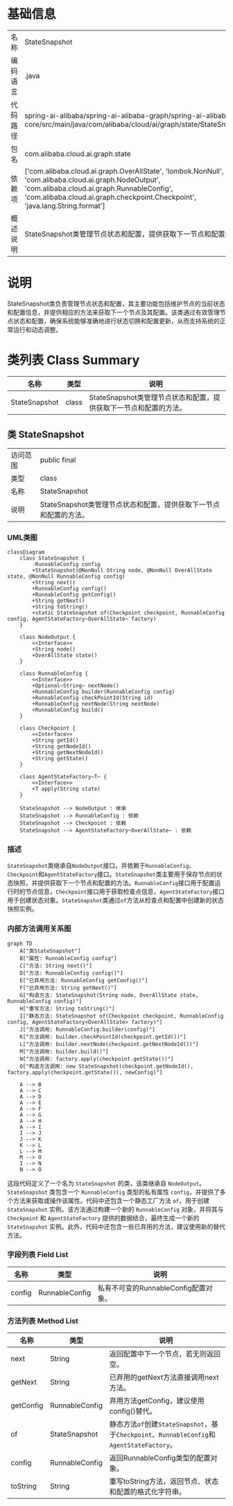 # 基础信息

|      |      |
|------|------|
| 名称 | StateSnapshot |
| 编码语言 | .java |
| 代码路径 | spring-ai-alibaba/spring-ai-alibaba-graph/spring-ai-alibaba-graph-core/src/main/java/com/alibaba/cloud/ai/graph/state/StateSnapshot.java |
| 包名 | com.alibaba.cloud.ai.graph.state |
| 依赖项 | ['com.alibaba.cloud.ai.graph.OverAllState', 'lombok.NonNull', 'com.alibaba.cloud.ai.graph.NodeOutput', 'com.alibaba.cloud.ai.graph.RunnableConfig', 'com.alibaba.cloud.ai.graph.checkpoint.Checkpoint', 'java.lang.String.format'] |
| 概述说明 | StateSnapshot类管理节点状态和配置，提供获取下一节点和配置的方法。 |

# 说明

StateSnapshot类负责管理节点状态和配置，其主要功能包括维护节点的当前状态和配置信息，并提供相应的方法来获取下一个节点及其配置。该类通过有效管理节点状态和配置，确保系统能够准确地进行状态切换和配置更新，从而支持系统的正常运行和动态调整。

# 类列表 Class Summary

| 名称   | 类型  | 说明 |
|-------|------|-------------|
| StateSnapshot | class | StateSnapshot类管理节点状态和配置，提供获取下一节点和配置的方法。 |



## 类 StateSnapshot

|      |      |
|------|------|
| 访问范围 | public final |
| 类型 | class |
| 名称 | StateSnapshot |
| 说明 | StateSnapshot类管理节点状态和配置，提供获取下一节点和配置的方法。 |


### UML类图

```mermaid
classDiagram
    class StateSnapshot {
        -RunnableConfig config
        +StateSnapshot(@NonNull String node, @NonNull OverAllState state, @NonNull RunnableConfig config)
        +String next()
        +RunnableConfig config()
        +RunnableConfig getConfig()
        +String getNext()
        +String toString()
        +static StateSnapshot of(Checkpoint checkpoint, RunnableConfig config, AgentStateFactory~OverAllState~ factory)
    }

    class NodeOutput {
        <<Interface>>
        +String node()
        +OverAllState state()
    }

    class RunnableConfig {
        <<Interface>>
        +Optional~String~ nextNode()
        +RunnableConfig builder(RunnableConfig config)
        +RunnableConfig checkPointId(String id)
        +RunnableConfig nextNode(String nextNode)
        +RunnableConfig build()
    }

    class Checkpoint {
        <<Interface>>
        +String getId()
        +String getNodeId()
        +String getNextNodeId()
        +String getState()
    }

    class AgentStateFactory~T~ {
        <<Interface>>
        +T apply(String state)
    }

    StateSnapshot --> NodeOutput : 继承
    StateSnapshot --> RunnableConfig : 依赖
    StateSnapshot --> Checkpoint : 依赖
    StateSnapshot --> AgentStateFactory~OverAllState~ : 依赖
```

### 描述
`StateSnapshot`类继承自`NodeOutput`接口，并依赖于`RunnableConfig`、`Checkpoint`和`AgentStateFactory`接口。`StateSnapshot`类主要用于保存节点的状态快照，并提供获取下一个节点和配置的方法。`RunnableConfig`接口用于配置运行时的节点信息，`Checkpoint`接口用于获取检查点信息，`AgentStateFactory`接口用于创建状态对象。`StateSnapshot`类通过`of`方法从检查点和配置中创建新的状态快照实例。


### 内部方法调用关系图

```mermaid
graph TD
    A["类StateSnapshot"]
    B["属性: RunnableConfig config"]
    C["方法: String next()"]
    D["方法: RunnableConfig config()"]
    E["已弃用方法: RunnableConfig getConfig()"]
    F["已弃用方法: String getNext()"]
    G["构造方法: StateSnapshot(String node, OverAllState state, RunnableConfig config)"]
    H["重写方法: String toString()"]
    I["静态方法: StateSnapshot of(Checkpoint checkpoint, RunnableConfig config, AgentStateFactory<OverAllState> factory)"]
    J["方法调用: RunnableConfig.builder(config)"]
    K["方法调用: builder.checkPointId(checkpoint.getId())"]
    L["方法调用: builder.nextNode(checkpoint.getNextNodeId())"]
    M["方法调用: builder.build()"]
    N["方法调用: factory.apply(checkpoint.getState())"]
    O["构造方法调用: new StateSnapshot(checkpoint.getNodeId(), factory.apply(checkpoint.getState()), newConfig)"]

    A --> B
    A --> C
    A --> D
    A --> E
    A --> F
    A --> G
    A --> H
    A --> I
    I --> J
    J --> K
    K --> L
    L --> M
    M --> O
    I --> N
    N --> O
```

这段代码定义了一个名为 `StateSnapshot` 的类，该类继承自 `NodeOutput`。`StateSnapshot` 类包含一个 `RunnableConfig` 类型的私有属性 `config`，并提供了多个方法来获取或操作该属性。代码中还包含一个静态工厂方法 `of`，用于创建 `StateSnapshot` 实例。该方法通过构建一个新的 `RunnableConfig` 对象，并将其与 `Checkpoint` 和 `AgentStateFactory` 提供的数据结合，最终生成一个新的 `StateSnapshot` 实例。此外，代码中还包含一些已弃用的方法，建议使用新的替代方法。

### 字段列表 Field List

| 名称  | 类型  | 说明 |
|-------|-------|------|
| config | RunnableConfig | 私有不可变的RunnableConfig配置对象。 |

### 方法列表 Method List

| 名称  | 类型  | 说明 |
|-------|-------|------|
| next | String | 返回配置中下一个节点，若无则返回空。 |
| getNext | String | 已弃用的getNext方法直接调用next方法。 |
| getConfig | RunnableConfig | 弃用方法getConfig，建议使用config()替代。 |
| of | StateSnapshot | 静态方法`of`创建`StateSnapshot`，基于`Checkpoint`、`RunnableConfig`和`AgentStateFactory`。 |
| config | RunnableConfig | 返回RunnableConfig类型的配置对象。 |
| toString | String | 重写toString方法，返回节点、状态和配置的格式化字符串。 |




